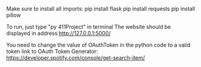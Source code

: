 Make sure to install all imports:
    pip install flask
    pip install requests
    pip install pillow

To run, just type "py 411Project" in terminal
The website should be displayed in address http://127.0.0.1:5000/

You need to change the value of OAuthToken in the python code to a valid token
link to OAuth Token Generator: https://developer.spotify.com/console/get-search-item/ 
